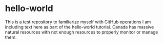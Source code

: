 # hello-world
This is a test repository to familiarize myself with GitHub operations
I am including text here as part of the hello-world tutorial. Canada has massive natural resources with not enough resources to properly monitor or manage them. 
